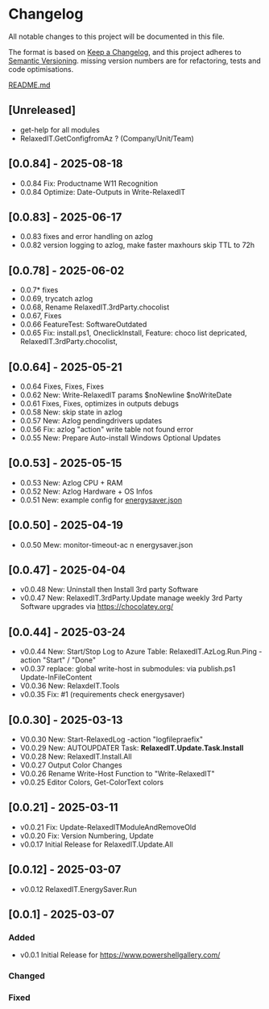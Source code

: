 # Changelog

All notable changes to this project will be documented in this file.

The format is based on [Keep a Changelog](https://keepachangelog.com/en/1.1.0/),
and this project adheres to [Semantic Versioning](https://semver.org/spec/v2.0.0.html).
missing version numbers are for refactoring, tests and code optimisations.

[README.md](README.md)

## [Unreleased]

* get-help for all modules
* RelaxedIT.GetConfigfromAz ? (Company/Unit/Team)

## [0.0.84] - 2025-08-18

* 0.0.84 Fix: Productname W11 Recognition
* 0.0.84 Optimize: Date-Outputs in Write-RelaxedIT

## [0.0.83] - 2025-06-17

* 0.0.83 fixes and error handling on azlog
* 0.0.82 version logging to azlog, make faster maxhours skip TTL to 72h

## [0.0.78] - 2025-06-02

* 0.0.7* fixes
* 0.0.69, trycatch azlog
* 0.0.68, Rename RelaxedIT.3rdParty.chocolist
* 0.0.67, Fixes
* 0.0.66 FeatureTest: SoftwareOutdated
* 0.0.65 Fix: install.ps1, OneclickInstall, Feature: choco list depricated, RelaxedIT.3rdParty.chocolist,

## [0.0.64] - 2025-05-21

* 0.0.64 Fixes, Fixes, Fixes
* 0.0.62 New: Write-RelaxedIT params $noNewline $noWriteDate
* 0.0.61 Fixes, Fixes, optimizes in outputs debugs
* 0.0.58 New: skip state in azlog
* 0.0.57 New: Azlog pendingdrivers updates
* 0.0.56 Fix: azlog "action" write table not found error
* 0.0.55 New: Prepare Auto-install Windows Optional Updates

## [0.0.53] - 2025-05-15

* 0.0.53 New: Azlog CPU + RAM
* 0.0.52 New: Azlog Hardware + OS Infos
* 0.0.51 New: example config for [energysaver.json](config/energysaver.json)

## [0.0.50] - 2025-04-19

* 0.0.50 Mew: monitor-timeout-ac  n energysaver.json

## [0.0.47] - 2025-04-04

* v0.0.48 New: Uninstall then Install 3rd party Software
* v0.0.47 New: RelaxedIT.3rdParty.Update manage weekly 3rd Party Software upgrades via https://chocolatey.org/

## [0.0.44] - 2025-03-24

* v0.0.44 New: Start/Stop Log to Azure Table: RelaxedIT.AzLog.Run.Ping -action "Start" / "Done"
* v0.0.37 replace: global write-host in submodules: via publish.ps1 Update-InFileContent
* V0.0.36 New: RelaxdeIT.Tools
* v0.0.35 Fix: #1 (requirements check energysaver)

## [0.0.30] - 2025-03-13

- V0.0.30 New: Start-RelaxedLog -action "logfilepraefix"
- V0.0.29 New: AUTOUPDATER Task: **RelaxedIT.Update.Task.Install**
- V0.0.28 New: RelaxedIT.Install.All
- V0.0.27 Output Color Changes
- V0.0.26 Rename Write-Host Function to "Write-RelaxedIT"
- v0.0.25 Editor Colors, Get-ColorText colors

## [0.0.21] - 2025-03-11

- v0.0.21 Fix: Update-RelaxedITModuleAndRemoveOld
- v0.0.20 Fix: Version Numbering, Update
- v0.0.17 Initial Release for RelaxedIT.Update.All

## [0.0.12] - 2025-03-07

- v0.0.12 RelaxedIT.EnergySaver.Run

## [0.0.1] - 2025-03-07

### Added

- v0.0.1 Initial Release for https://www.powershellgallery.com/

### Changed

### Fixed

